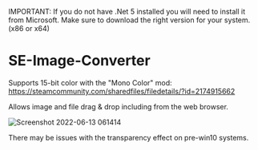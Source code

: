 IMPORTANT: If you do not have .Net 5 installed you will need to install it from Microsoft. Make sure to download the right version for your system. (x86 or x64)

# SE-Image-Converter
Supports 15-bit color with the "Mono Color" mod: https://steamcommunity.com/sharedfiles/filedetails/?id=2174915662

Allows image and file drag & drop including from the web browser.

![Screenshot 2022-06-13 061414](https://user-images.githubusercontent.com/86216339/173364386-7d2d3a72-efc6-4887-ac8a-893e51ecb19f.png)

There may be issues with the transparency effect on pre-win10 systems.
